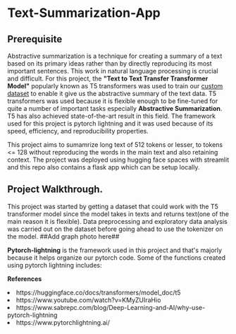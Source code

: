 # Text-Summarization-App

## Prerequisite

Abstractive summarization is a technique for creating a summary of a text based on its primary ideas rather than by directly reproducing its most important sentences. This work in natural language processing is crucial and difficult. For this project, the **"Text to Text Transfer Transformer Model"** popularly known as T5 transformers was used to train our [custom dataset](https://www.kaggle.com/datasets/sunnysai12345/news-summary) to enable it give us the abstractive summary of the text data. T5 transformers was used because it is flexible enough to be fine-tuned for quite a number of important tasks especially **Abstractive Summarization**. T5 has also achieved state-of-the-art result in this field.
The framework used for this project is pytorch lightning and it was used because of its speed, efficiency, and reproducibility properties.

This project aims to sumamrize long text of 512 tokens or lesser, to tokens <= 128 without reproducing the words in the main text and also retaining context. The project was deployed using hugging face spaces with streamlit and this repo also contains a flask app which can be setup locally.

## Project Walkthrough.
This project was started by getting a dataset that could work with the T5 transformer model since the model takes in texts and returns text(one of the main reason it is flexible). Data preprocessing and exploratory data analysis was carried out on the dataset before going ahead to use the tokenizer on the model.
##Add graph photo here##

**Pytorch-lightning** is the framework used in this project and that's majorly because it helps organize our pytorch code.
Some of the functions created using pytorch lightning includes:
<ul></ul>

**References**
<li>https://huggingface.co/docs/transformers/model_doc/t5</li>
<li>https://www.youtube.com/watch?v=KMyZUIraHio</li>
<li>https://www.sabrepc.com/blog/Deep-Learning-and-AI/why-use-pytorch-lightning</li>
<li>https://www.pytorchlightning.ai/</li>

